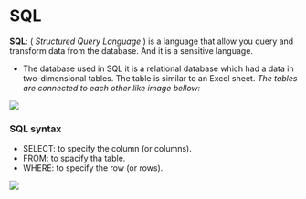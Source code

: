 # SQL


**SQL**: ( *Structured Query Language* ) is a language that allow you query and transform data from the database. And it is a sensitive language.

- The database used in SQL it is a relational database which had a data in two-dimensional tables. The table is similar to an Excel sheet. *The tables are connected to each other like image bellow:*


![](https://docs.oracle.com/cd/B14099_19/bi.1012/b13915/images/tables.gif)


### SQL syntax

- SELECT: to specify the column (or columns). 
- FROM: to spacify tha table.
- WHERE: to specify the row (or rows).


![](https://1.bp.blogspot.com/-dFADLP9R3nQ/X5200BNhtcI/AAAAAAAANeU/JRtGP7l8QHU6ewhfoaVeGxTQFrY2u2QEQCLcBGAsYHQ/s497/select-syntax.gif)

